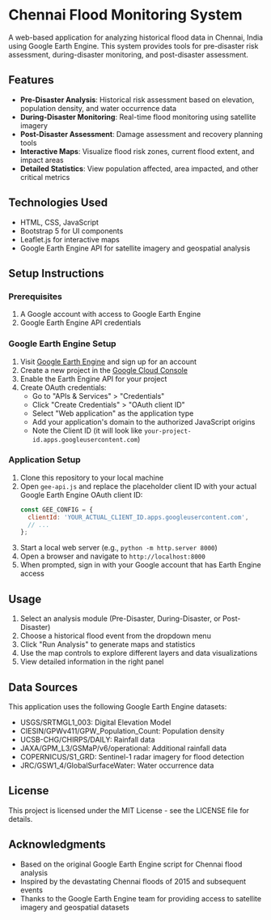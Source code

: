 # Chennai Flood Monitoring System

A web-based application for analyzing historical flood data in Chennai, India using Google Earth Engine. This system provides tools for pre-disaster risk assessment, during-disaster monitoring, and post-disaster assessment.

## Features

- **Pre-Disaster Analysis**: Historical risk assessment based on elevation, population density, and water occurrence data
- **During-Disaster Monitoring**: Real-time flood monitoring using satellite imagery
- **Post-Disaster Assessment**: Damage assessment and recovery planning tools
- **Interactive Maps**: Visualize flood risk zones, current flood extent, and impact areas
- **Detailed Statistics**: View population affected, area impacted, and other critical metrics

## Technologies Used

- HTML, CSS, JavaScript
- Bootstrap 5 for UI components
- Leaflet.js for interactive maps
- Google Earth Engine API for satellite imagery and geospatial analysis

## Setup Instructions

### Prerequisites

1. A Google account with access to Google Earth Engine
2. Google Earth Engine API credentials

### Google Earth Engine Setup

1. Visit [Google Earth Engine](https://earthengine.google.com/) and sign up for an account
2. Create a new project in the [Google Cloud Console](https://console.cloud.google.com/)
3. Enable the Earth Engine API for your project
4. Create OAuth credentials:
   - Go to "APIs & Services" > "Credentials"
   - Click "Create Credentials" > "OAuth client ID"
   - Select "Web application" as the application type
   - Add your application's domain to the authorized JavaScript origins
   - Note the Client ID (it will look like `your-project-id.apps.googleusercontent.com`)

### Application Setup

1. Clone this repository to your local machine
2. Open `gee-api.js` and replace the placeholder client ID with your actual Google Earth Engine OAuth client ID:
   ```javascript
   const GEE_CONFIG = {
     clientId: 'YOUR_ACTUAL_CLIENT_ID.apps.googleusercontent.com',
     // ...
   };
   ```
3. Start a local web server (e.g., `python -m http.server 8000`)
4. Open a browser and navigate to `http://localhost:8000`
5. When prompted, sign in with your Google account that has Earth Engine access

## Usage

1. Select an analysis module (Pre-Disaster, During-Disaster, or Post-Disaster)
2. Choose a historical flood event from the dropdown menu
3. Click "Run Analysis" to generate maps and statistics
4. Use the map controls to explore different layers and data visualizations
5. View detailed information in the right panel

## Data Sources

This application uses the following Google Earth Engine datasets:

- USGS/SRTMGL1_003: Digital Elevation Model
- CIESIN/GPWv411/GPW_Population_Count: Population density
- UCSB-CHG/CHIRPS/DAILY: Rainfall data
- JAXA/GPM_L3/GSMaP/v6/operational: Additional rainfall data
- COPERNICUS/S1_GRD: Sentinel-1 radar imagery for flood detection
- JRC/GSW1_4/GlobalSurfaceWater: Water occurrence data

## License

This project is licensed under the MIT License - see the LICENSE file for details.

## Acknowledgments

- Based on the original Google Earth Engine script for Chennai flood analysis
- Inspired by the devastating Chennai floods of 2015 and subsequent events
- Thanks to the Google Earth Engine team for providing access to satellite imagery and geospatial datasets
